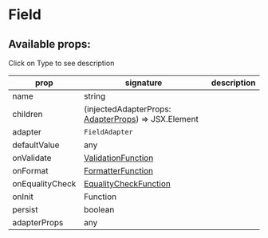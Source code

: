 # Field

## Available props:
<p class="category">Click on Type to see description</p>

| prop            | signature | description |
| --------------- | --- | --- |
| name            | string |
| children        | (injectedAdapterProps: [AdapterProps][AdapterProps]) => JSX.Element |
| adapter         | `FieldAdapter` |
| defaultValue    | any |
| onValidate      | [ValidationFunction][ValidationFunction] |
| onFormat        | [FormatterFunction][FormatterFunction] |
| onEqualityCheck | [EqualityCheckFunction][EqualityCheckFunction] |
| onInit          | Function |
| persist         | boolean |
| adapterProps    | any |

[EqualityCheckFunction]: /api/Field/types/EqualityCheckFunction
[FormatterFunction]: /api/Field/types/FormatterFunction
[ValidationFunction]: /api/Field/types/ValidationFunction
[AdapterProps]: /api/Field/types/AdapterProps
